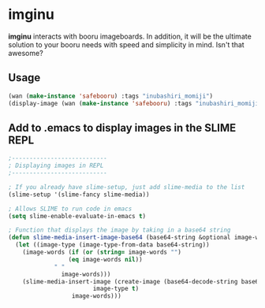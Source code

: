 # imginu

**imginu** interacts with booru imageboards. In addition, it will be the ultimate solution to your booru needs with speed and simplicity in mind. Isn't that awesome?

Usage
-----

```cl
(wan (make-instance 'safebooru) :tags "inubashiri_momiji")
(display-image (wan (make-instance 'safebooru) :tags "inubashiri_momiji"))
```

Add to .emacs to display images in the SLIME REPL
-------------------------------------------------

```cl
;---------------------------
; Displaying images in REPL
;---------------------------

; If you already have slime-setup, just add slime-media to the list
(slime-setup '(slime-fancy slime-media))

; Allows SLIME to run code in emacs
(setq slime-enable-evaluate-in-emacs t)

; Function that displays the image by taking in a base64 string
(defun slime-media-insert-image-base64 (base64-string &optional image-words)
  (let ((image-type (image-type-from-data base64-string))
	(image-words (if (or (string= image-words "")
			     (eq image-words nil))
			 " "
		       image-words)))
    (slime-media-insert-image (create-image (base64-decode-string base64-string)
					    image-type t)
			      image-words)))
```
